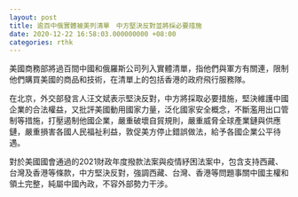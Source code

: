 ```yaml
---
layout: post
title: 逾百中俄實體被美列清單　中方堅決反對並將採必要措施
date: 2020-12-22 16:58:03.000000000 +08:00
categories: rthk
---
```


美國商務部將過百間中國和俄羅斯公司列入實體清單，指他們與軍方有關連，限制他們購買美國的商品和技術，在清單上的包括香港的政府飛行服務隊。

在北京，外交部發言人汪文斌表示堅決反對，中方將採取必要措施，堅決維護中國企業的合法權益，又批評美國動用國家力量，泛化國家安全概念，不斷濫用出口管制等措施，打壓遏制他國企業，嚴重破壞自貿規則，嚴重威脅全球產業鏈與供應鏈，嚴重損害各國人民福祉利益，敦促美方停止錯誤做法，給予各國企業公平待遇。

對於美國國會通過的2021財政年度撥款法案與疫情紓困法案中，包含支持西藏、台灣及香港等條款，中方堅決反對，強調西藏、台灣、香港等問題事關中國主權和領土完整，純屬中國內政，不容外部勢力干涉。
